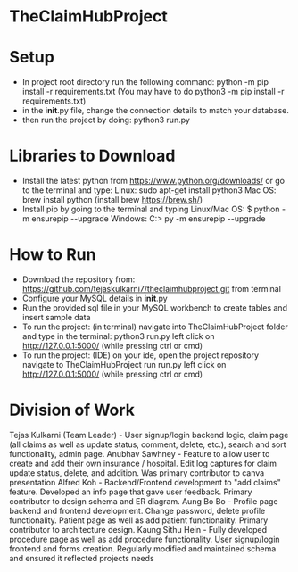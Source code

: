 # TheClaimHubProject

# Setup
 - In project root directory run the following command: python -m pip install -r requirements.txt (You may have to do python3 -m pip install -r requirements.txt)
 - in the __init__.py file, change the connection details to match your database.
 - then run the project by doing: python3 run.py

# Libraries to Download
 - Install the latest python from https://www.python.org/downloads/ or go to the terminal and type:
    Linux: sudo apt-get install python3
    Mac OS: brew install python (install brew https://brew.sh/)
 - Install pip by going to the terminal and typing
    Linux/Mac OS: $ python -m ensurepip --upgrade
    Windows: C:> py -m ensurepip --upgrade
# How to Run
 - Download the repository from: https://github.com/tejaskulkarni7/theclaimhubproject.git from terminal
 - Configure your MySQL details in __init__.py
 - Run the provided sql file in your MySQL workbench to create tables and insert sample data
 - To run the project: (in terminal) navigate into TheClaimHubProject folder and type in the terminal: python3 run.py left click on http://127.0.0.1:5000/ (while pressing ctrl or cmd)
 - To run the project: (IDE) on your ide, open the project repository navigate to TheClaimHubProject run run.py left click on http://127.0.0.1:5000/ (while pressing ctrl or cmd)


# Division of Work
 Tejas Kulkarni (Team Leader) - User signup/login backend logic, claim page (all claims as well as update 
                                status, comment, delete, etc.), search and sort functionality, admin page.
 Anubhav Sawhney - Feature to allow user to create and add their own insurance / hospital. Edit log captures 
                   for claim update status, delete, and addition. Was primary contributor to canva presentation
 Alfred Koh - Backend/Frontend development to "add claims" feature. Developed an info page that gave user feedback.
              Primary contributor to design schema and ER diagram.
 Aung Bo Bo - Profile page backend and frontend development. Change password, delete profile functionality. Patient page as 
              well as add patient functionality. Primary contributor to architecture design.
 Kaung Sithu Hein - Fully developed procedure page as well as add procedure functionality. User signup/login frontend and 
                    forms creation. Regularly modified and maintained schema and ensured it reflected projects needs
 
